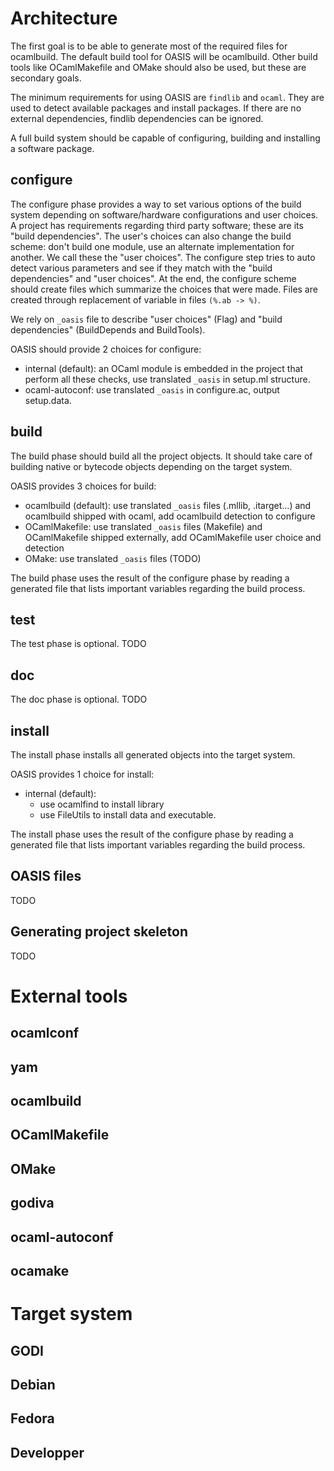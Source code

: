 
Architecture
============

The first goal is to be able to generate most of the required files for
ocamlbuild. The default build tool for OASIS will be ocamlbuild.  Other build
tools like OCamlMakefile and OMake should also be used, but these are secondary
goals.

The minimum requirements for using OASIS are `findlib` and `ocaml`. They are
used to detect available packages and install packages. If there are no external
dependencies, findlib dependencies can be ignored.

A full build system should be capable of configuring, building and installing a
software package.

configure
---------

The configure phase provides a way to set various options of the build system
depending on software/hardware configurations and user choices.  A project has
requirements regarding third party software; these are its "build dependencies".
The user's choices can also change the build scheme: don't build one module, use
an alternate implementation for another. We call these the "user choices". The
configure step tries to auto detect various parameters and see if they match
with the "build dependencies" and "user choices". At the end, the configure
scheme should create files which summarize the choices that were made.  Files
are created through replacement of variable in files `(%.ab -> %)`.

We rely on `_oasis` file to describe "user choices" (Flag) and "build
dependencies" (BuildDepends and BuildTools).

OASIS should provide 2 choices for configure:
- internal (default): an OCaml module is embedded in the project that perform
  all these checks, use translated `_oasis` in setup.ml structure.
- ocaml-autoconf: use translated `_oasis` in configure.ac, output setup.data.

build
-----

The build phase should build all the project objects. It should take care of
building native or bytecode objects depending on the target system.

OASIS provides 3 choices for build:
- ocamlbuild (default): use translated `_oasis` files (.mllib, .itarget...) and
  ocamlbuild shipped with ocaml, add ocamlbuild detection to configure
- OCamlMakefile: use translated `_oasis` files (Makefile) and OCamlMakefile
  shipped externally, add OCamlMakefile user choice and detection
- OMake: use translated `_oasis` files (TODO)

The build phase uses the result of the configure phase by reading a generated
file that lists important variables regarding the build process.

test
----

The test phase is optional.
TODO

doc
---

The doc phase is optional.
TODO

install
-------

The install phase installs all generated objects into the target system.

OASIS provides 1 choice for install:

- internal (default):
  - use ocamlfind to install library
  - use FileUtils to install data and executable.

The install phase uses the result of the configure phase by reading a generated
file that lists important variables regarding the build process.

OASIS files
-----------

TODO

Generating project skeleton
---------------------------

TODO

External tools
==============


ocamlconf
---------

yam
---

ocamlbuild
----------

OCamlMakefile
-------------

OMake
-----

godiva
------

ocaml-autoconf
--------------

ocamake
-------

Target system
=============

GODI
----

Debian
------

Fedora
------

Developper
----------



